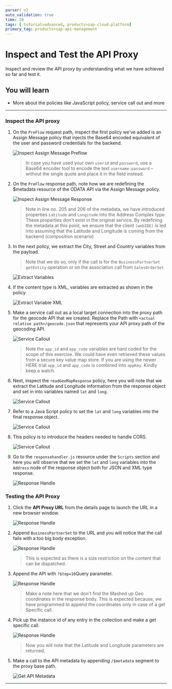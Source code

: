 ```yaml
---
parser: v2
auto_validation: true
time: 20
tags: [ tutorial>advanced, products>sap-cloud-platform]
primary_tag: products>sap-api-management
---
```


# Inspect and Test the API Proxy
<!-- description --> Inspect and review the API proxy by understanding what we have achieved so far and test it.

## You will learn
  - More about the policies like JavaScript policy, service call out and more

---

### Inspect the API proxy


1. On the `PreFlow` request path, inspect the first policy we've added is an Assign Message policy that injects the Base64 encoded equivalent of the user and password credentials for the backend.

    ![Inspect Assign Message Preflow](01-inspect-assign-message.png)

    >In case you have used your own `userid` and `password`, use a Base64 encoder tool to encode the text `username:password` – without the single quote and place it in the field instead.

2. On the `PreFlow` response path, note how we are redefining the $metadata resource of the ODATA API via the Assign Message policy.

    ![Inspect Assign Message Response](02-assign-message-response.png)  

    >Note in line no. 205 and 206 of the metadata, we have introduced properties `Latitude` and `Longitude` into the Address Complex type. These properties don't exist in the original service. By redefining the metadata at this point, we ensure that the client `(webIDE)` is led into assuming that the Latitude and Longitude is coming from the backend (composition scenario)

3. In the next policy, we extract the City, Street and Country variables from the payload.

    >Note that we do so, only if the call is for the `BusinessPartnerSet` `getEntity` operation or on the association call from `SalesOrderSet`

    ![Extract Variables](03-extract-variables.png)

4. If the content type is XML, variables are extracted as shown in the policy.

    ![Extract Variable XML](04-extract-variable-xml.png)

5. Make a service call out as a local target connection into the proxy path for the geocode API that we created. Replace the Path with `<actual relative path>/geocode.json` that represents your API proxy path of the geocoding API.

    ![Service Callout](05-servicecallout-geocode.png)

    >Note the `app_id` and `app_code` variables are hard coded for the scope of this exercise. We could have even retrieved these values from a secure key value map store.
    >If you are using the newer HERE trial `app_id` and `app_code` is combined into `appKey`. Kindly keep a watch.

6. Next, inspect the `readGeoMapResponse` policy, here you will note that we extract the Latitude and Longitude information from the response object and set in into variables named `lat` and `long`.

    ![Service Callout](06-read-geomap.png)

7. Refer to a Java Script policy to set the `lat` and `long` variables into the final response object.

    ![Service Callout](07-set-lat-long-javascript.png)

8. This policy is to introduce the headers needed to handle CORS.

    ![Service Callout](08-handle-cors.png)

9. Go to the `responsehandler.js` resource under the `Scripts` section and here you will observe that we set the `lat` and `long` variables into the `Address` node of the response object both for JSON and XML type response.

    ![Response Handle](09-response-handle.png)



### Testing the API Proxy


1. Click the **API Proxy URL** from the details page to launch the URL in a new browser window.

      ![Response Handle](10-api-proxy-url-details.png)

2. Append `BusinessPartnerSet` to the URL and you will notice that the call fails with a too big body exception.

    ![Response Handle](11-business-partner.png)
    >This is expected as there is a size restriction on the content that can be dispatched.

4. Append the API with `?$top=10`Query parameter.

    ![Response Handle](12-tp10records.png)
    >Make a note here that we don't find the Mashed up Geo coordinates in the response body. This is expected because, we have programmed to append the coordinates only in case of a get Specific call.

5. Pick up the instance id of any entry in the collection and make a get specific call.

    ![Response Handle](13-instance-id.png)
    >Now you will note that the Latitude and Longitude parameters are returned.

6. Make a call to the API metadata by appending `/$metadata` segment to the proxy base path.

    ![Get API Metadata](14-api-metadata.png)



---
